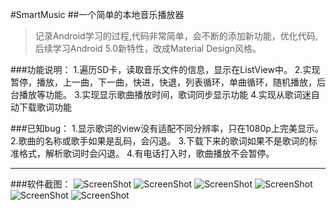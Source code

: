 #SmartMusic
##一个简单的本地音乐播放器

>记录Android学习的过程,代码非常简单，会不断的添加新功能，优化代码,
后续学习Android 5.0新特性，改成Material Design风格。

###功能说明：
1.遍历SD卡，读取音乐文件的信息，显示在ListView中。
2.实现暂停，播放，上一曲，下一曲，快进，快退，列表循环，单曲循环，随机播放，后台播放等功能。
3.实现显示歌曲播放时间，歌词同步显示功能
4.实现从歌词迷自动下载歌词功能

###已知bug：
1.显示歌词的view没有适配不同分辨率，只在1080p上完美显示。
2.歌曲的名称或歌手如果是乱码，会闪退。
3.下载下来的歌词如果不是歌词的标准格式，解析歌词时会闪退。
4.有电话打入时，歌曲播放不会暂停。

- - - - - - - - - - - - - - - - - - - - - - - - - - - - - - - -
###软件截图：
![ScreenShot](https://github.com/Panl/SmartMusic/blob/master/ScreenShots/SmartMusic_1.png)
![ScreenShot](https://github.com/Panl/SmartMusic/blob/master/ScreenShots/SmartMusic_2.png)
![ScreenShot](https://github.com/Panl/SmartMusic/blob/master/ScreenShots/SmartMusic_3.png)
![ScreenShot](https://github.com/Panl/SmartMusic/blob/master/ScreenShots/SmartMusic_4.png)
![ScreenShot](https://github.com/Panl/SmartMusic/blob/master/ScreenShots/SmartMusic_5.png)
![ScreenShot](https://github.com/Panl/SmartMusic/blob/master/ScreenShots/SmartMusic_6.png)
